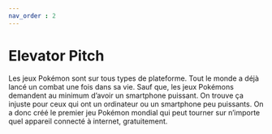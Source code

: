 ```yaml
---
nav_order : 2
---
```


# Elevator Pitch
<!-- En quoi ce projet mériterait-il notre attention? -->

Les jeux Pokémon sont sur tous types de plateforme. Tout le monde a déjà lancé un combat une fois dans sa vie. Sauf que, les jeux Pokémons demandent au minimum d’avoir un smartphone puissant. On trouve ça injuste pour ceux qui ont un ordinateur ou un smartphone peu puissants. On a donc créé le premier jeu Pokémon mondial qui peut tourner sur n’importe quel appareil connecté à internet, gratuitement. 